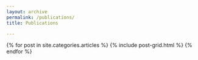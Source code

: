 ```yaml
---
layout: archive
permalink: /publications/
title: Publications

---
```

<div class="tiles">
{% for post in site.categories.articles %}
  {% include post-grid.html %}
{% endfor %}
</div><!-- /.tiles -->
